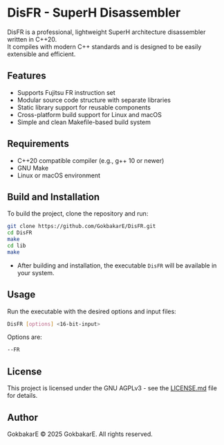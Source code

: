 # DisFR - SuperH Disassembler

DisFR is a professional, lightweight SuperH architecture disassembler written in C++20.  
It compiles with modern C++ standards and is designed to be easily extensible and efficient.

## Features

- Supports Fujitsu FR instruction set 
- Modular source code structure with separate libraries  
- Static library support for reusable components  
- Cross-platform build support for Linux and macOS  
- Simple and clean Makefile-based build system  

## Requirements

- C++20 compatible compiler (e.g., g++ 10 or newer)  
- GNU Make  
- Linux or macOS environment  

## Build and Installation

To build the project, clone the repository and run:

```bash
git clone https://github.com/GokbakarE/DisFR.git
cd DisFR
make            
cd lib
make            
```

- After building and installation, the executable `DisFR` will be available in your system.

## Usage

Run the executable with the desired options and input files:

```bash
DisFR [options] <16-bit-input>
```

Options are:
```bash
--FR
```
## License

This project is licensed under the GNU AGPLv3 - see the [LICENSE.md](LICENSE.md) file for details.

## Author

GokbakarE
© 2025 GokbakarE. All rights reserved.